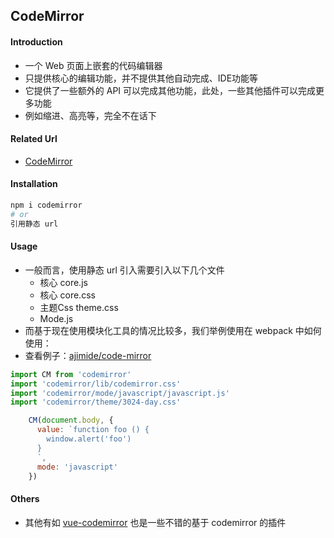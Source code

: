 ## CodeMirror

#### Introduction
* 一个 Web 页面上嵌套的代码编辑器
* 只提供核心的编辑功能，并不提供其他自动完成、IDE功能等
* 它提供了一些额外的 API 可以完成其他功能，此处，一些其他插件可以完成更多功能
* 例如缩进、高亮等，完全不在话下


#### Related Url
* [CodeMirror](https://codemirror.net)


#### Installation
```bash
npm i codemirror
# or
引用静态 url
```

#### Usage
* 一般而言，使用静态 url 引入需要引入以下几个文件
    * 核心 core.js
    * 核心 core.css
    * 主题Css theme.css
    * Mode.js
* 而基于现在使用模块化工具的情况比较多，我们举例使用在 webpack 中如何使用：
* 查看例子：[ajimide/code-mirror](https://ajimide.github.io/key-main/#/code-mirror)

```js
import CM from 'codemirror'
import 'codemirror/lib/codemirror.css'
import 'codemirror/mode/javascript/javascript.js'
import 'codemirror/theme/3024-day.css'

    CM(document.body, {
      value: `function foo () {
        window.alert('foo')
      }
      `,
      mode: 'javascript'
    })
```

#### Others

* 其他有如 [vue-codemirror](https://github.com/surmon-china/vue-codemirror) 也是一些不错的基于 codemirror 的插件


